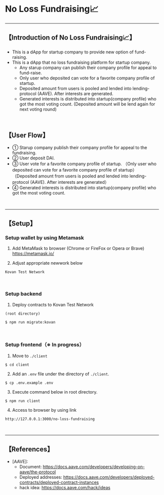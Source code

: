 # No Loss Fundraising📈

***
## 【Introduction of No Loss Fundraising📈】
- This is a dApp for startup company to provide new option of fund-raising.
- This is a dApp that no loss fundraising platform for startup company.
  - Any starup company can publish their company profile for appeal to fund-raise.
  - Only user who deposited can vote for a favorite company profile of startup.
  - Deposited amount from users is pooled and lended into lending-protocol (AAVE). After interests are generated.
  - Generated interests is distributed into startup(company profile) who got the most voting count.
    (Deposited amount will be lend again for next voting round)

&nbsp;

## 【User Flow】
- ① Starup company publish their company profile for appeal to the fundraising.
- ② User deposit DAI.
- ③ User vote for a favorite company profile of startup.
    （Only user who deposited can vote for a favorite company profile of startup）
    （Deposited amount from users is pooled and lended into lending-protocol (AAVE). After interests are generated）
- ④ Generated interests is distributed into startup(company profile) who got the most voting count.

&nbsp;

***

## 【Setup】
### Setup wallet by using Metamask
1. Add MetaMask to browser (Chrome or FireFox or Opera or Brave)    
https://metamask.io/  


2. Adjust appropriate newwork below 
```
Kovan Test Network
```

&nbsp;


### Setup backend
1. Deploy contracts to Kovan Test Network
```
(root directory)

$ npm run migrate:kovan
```

&nbsp;


### Setup frontend（※ In progress）
1. Move to `./client`
```
$ cd client
```

2. Add an `.env` file under the directory of `./client`.
```
$ cp .env.example .env
```

3. Execute command below in root directory.
```
$ npm run client
```

4. Access to browser by using link 
```
http://127.0.0.1:3000/no-loss-fundraising
```

&nbsp;


***

## 【References】
- [AAVE]:
  - Document: https://docs.aave.com/developers/developing-on-aave/the-protocol
  - Deployed addresses: https://docs.aave.com/developers/deployed-contracts/deployed-contract-instances
  - hack idea: https://docs.aave.com/hack/ideas
